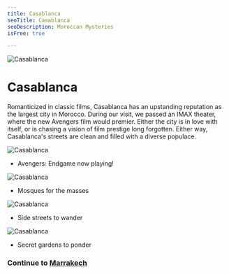 ```yaml
---
title: Casablanca
seoTitle: Casablanca
seoDescription: Moroccan Mysteries 
isFree: true

---
```


![Casablanca](https://raw.github.com/maelstroms38/morocco-2019/master/assets/IMG_0019.jpg?raw=true "Casablanca")

# Casablanca 

Romanticized in classic films, Casablanca has an upstanding reputation as the largest city in Morocco. During our visit, we passed an IMAX theater, where the new Avengers film would premier. Either the city is in love with itself, or is chasing a vision of film prestige long forgotten. Either way, Casablanca's streets are clean and filled with a diverse populace.  

![Casablanca](https://raw.github.com/maelstroms38/morocco-2019/master/assets/IMG_0039.jpeg?raw=true "Casablanca")

- Avengers: Endgame now playing!

![Casablanca](https://raw.github.com/maelstroms38/morocco-2019/master/assets/IMG_0046.jpg?raw=true "Casablanca")

- Mosques for the masses
 
![Casablanca](https://raw.github.com/maelstroms38/morocco-2019/master/assets/IMG_0022.jpg?raw=true "Casablanca")

- Side streets to wander

![Casablanca](https://raw.github.com/maelstroms38/morocco-2019/master/assets/IMG_0025.jpg?raw=true "Casablanca")

- Secret gardens to ponder

### Continue to [Marrakech](https://michaelstromer.nyc/books/moroccan-mysteries/marrakech)